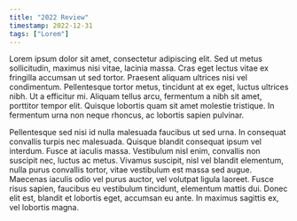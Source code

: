 ```yaml
---
title: "2022 Review"
timestamp: 2022-12-31
tags: ["Lorem"]
---
```


Lorem ipsum dolor sit amet, consectetur adipiscing elit. Sed ut metus sollicitudin, maximus nisi vitae, lacinia massa. Cras eget lectus vitae ex fringilla accumsan ut sed tortor. Praesent aliquam ultrices nisi vel condimentum. Pellentesque tortor metus, tincidunt at ex eget, luctus ultrices nibh. Ut a efficitur mi. Aliquam tellus arcu, fermentum a nibh sit amet, porttitor tempor elit. Quisque lobortis quam sit amet molestie tristique. In fermentum urna non neque rhoncus, ac lobortis sapien pulvinar.

Pellentesque sed nisi id nulla malesuada faucibus ut sed urna. In consequat convallis turpis nec malesuada. Quisque blandit consequat ipsum vel interdum. Fusce at iaculis massa. Vestibulum nisl enim, convallis non suscipit nec, luctus ac metus. Vivamus suscipit, nisl vel blandit elementum, nulla purus convallis tortor, vitae vestibulum est massa sed augue. Maecenas iaculis odio vel purus auctor, vel volutpat ligula laoreet. Fusce risus sapien, faucibus eu vestibulum tincidunt, elementum mattis dui. Donec elit est, blandit et lobortis eget, accumsan eu ante. In maximus sagittis ex, vel lobortis magna.
